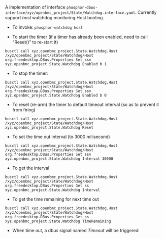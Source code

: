 A implementation of interface `phosphor-dbus-interface/xyz/openbmc_project/State/Watchdog.interface.yaml`.
Currently support *host* watchdog monitoring Host booting.

* To invoke:
`phosphor-watchdog host`

* To start the timer (if a timer has already been enabled, need to call "Reset()" to re-start it)
```
busctl call xyz.openbmc_project.State.Watchdog.Host  /xyz/openbmc_project/State/Watchdog/Host org.freedesktop.DBus.Properties Set ssv xyz.openbmc_project.State.Watchdog Enabled b 1
```

* To stop the timer:
```
busctl call xyz.openbmc_project.State.Watchdog.Host  /xyz/openbmc_project/State/Watchdog/Host org.freedesktop.DBus.Properties Set ssv xyz.openbmc_project.State.Watchdog Enabled b 0
```

* To reset (re-arm) the timer to default timeout interval  (so as to prevent it from firing)
```
busctl call xyz.openbmc_project.State.Watchdog.Host  /xyz/openbmc_project/State/Watchdog/Host  xyz.openbmc_project.State.Watchdog Reset
```

* To set the time out interval (to 3000 milisecond)
```
busctl call xyz.openbmc_project.State.Watchdog.Host  /xyz/openbmc_project/State/Watchdog/Host org.freedesktop.DBus.Properties Set ssv xyz.openbmc_project.State.Watchdog Interval 30000
```

* To get the interval
```
busctl call xyz.openbmc_project.State.Watchdog.Host  /xyz/openbmc_project/State/Watchdog/Host org.freedesktop.DBus.Properties Get ss xyz.openbmc_project.State.Watchdog Interval
```

* To get the time remaining for next time out
```
busctl call xyz.openbmc_project.State.Watchdog.Host  /xyz/openbmc_project/State/Watchdog/Host org.freedesktop.DBus.Properties Get ss xyz.openbmc_project.State.Watchdog TimeRemaining
```

* When time out, a dbus signal named *Timeout* will be triggered
